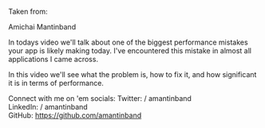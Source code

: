 Taken from:

Amichai Mantinband

In todays video we'll talk about one of the biggest performance mistakes your app is likely making today. I've encountered this mistake in almost all applications I came across.

In this video we'll see what the problem is, how to fix it, and how significant it is in terms of performance.

Connect with me on 'em socials: 
Twitter:   / amantinband  
LinkedIn:   / amantinband  
GitHub: https://github.com/amantinband
